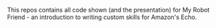 This repos contains all code shown (and the presentation) for My Robot Friend - an introduction to writing custom skills for Amazon's Echo.
